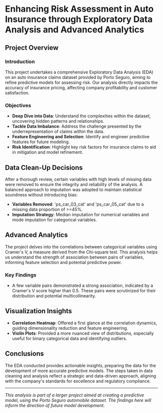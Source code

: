 
# Enhancing Risk Assessment in Auto Insurance through Exploratory Data Analysis and Advanced Analytics

## Project Overview

### Introduction
This project undertakes a comprehensive Exploratory Data Analysis (EDA) on an auto insurance claims dataset provided by Porto Seguro, aiming to refine predictive models for assessing risk. Our analysis directly impacts the accuracy of insurance pricing, affecting company profitability and customer satisfaction.

### Objectives
- **Deep Dive into Data**: Understand the complexities within the dataset, uncovering hidden patterns and relationships.
- **Tackle Data Imbalance**: Address the challenge presented by the underrepresentation of claims within the data.
- **Feature Engineering and Selection**: Identify and engineer predictive features for future modeling.
- **Risk Identification**: Highlight key risk factors for insurance claims to aid in mitigation and model refinement.

## Data Clean-Up Decisions

After a thorough review, certain variables with high levels of missing data were removed to ensure the integrity and reliability of the analysis. A balanced approach to imputation was adopted to maintain statistical soundness without introducing bias:

- **Variables Removed**: 'ps_car_03_cat' and 'ps_car_05_cat' due to a missing data proportion of >=45%.
- **Imputation Strategy**: Median imputation for numerical variables and mode imputation for categorical variables.

## Advanced Analytics

The project delves into the correlations between categorical variables using Cramer's V, a measure derived from the Chi-square test. This analysis helps us understand the strength of association between pairs of variables, informing feature selection and potential predictive power.

### Key Findings
- A few variable pairs demonstrated a strong association, indicated by a Cramer's V score higher than 0.5. These pairs were scrutinized for their distribution and potential multicollinearity.

## Visualization Insights

- **Correlation Heatmap**: Offered a first glance at the correlation dynamics, guiding dimensionality reduction and feature engineering.
- **Violin Plots**: Provided a more nuanced view of distributions, especially useful for binary categorical data and identifying outliers.

## Conclusions

The EDA conducted provides actionable insights, preparing the data for the development of more accurate predictive models. The steps taken in data cleaning and analysis reflect a strategic and data-driven approach, aligning with the company's standards for excellence and regulatory compliance.

---

*This analysis is part of a larger project aimed at creating a predictive model, using the Porto Seguro automobile dataset. The findings here will inform the direction of future model development.*
